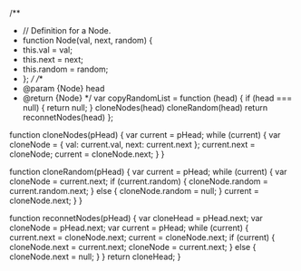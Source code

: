 /**
 * // Definition for a Node.
 * function Node(val, next, random) {
 *    this.val = val;
 *    this.next = next;
 *    this.random = random;
 * };
 */
/**
 * @param {Node} head
 * @return {Node}
 */
var copyRandomList = function (head) {
    if (head === null) {
        return null;
    }
    cloneNodes(head)
    cloneRandom(head)
    return reconnetNodes(head)
};

function cloneNodes(pHead) {
    var current = pHead;
    while (current) {
        var cloneNode = {
            val: current.val,
            next: current.next
        };
        current.next = cloneNode;
        current = cloneNode.next;
    }
}

function cloneRandom(pHead) {
    var current = pHead;
    while (current) {
        var cloneNode = current.next;
        if (current.random) {
            cloneNode.random = current.random.next;
        } else {
            cloneNode.random = null;
        }
        current = cloneNode.next;
    }
}

function reconnetNodes(pHead) {
    var cloneHead = pHead.next;
    var cloneNode = pHead.next;
    var current = pHead;
    while (current) {
        current.next = cloneNode.next;
        current = cloneNode.next;
        if (current) {
            cloneNode.next = current.next;
            cloneNode = current.next;
        } else {
            cloneNode.next = null;
        }
    }
    return cloneHead;
}
